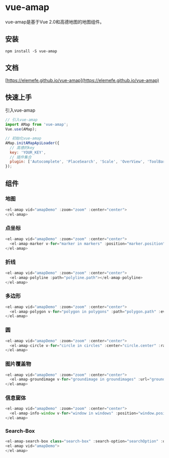 # vue-amap

vue-amap是基于Vue 2.0和高德地图的地图组件。

## 安装
```
npm install -S vue-amap
```

## 文档
[https://elemefe.github.io/vue-amap](https://elemefe.github.io/vue-amap)


## 快速上手

引入vue-amap

```javascript
// 引入vue-amap
import AMap from 'vue-amap';
Vue.use(AMap);

// 初始化vue-amap
AMap.initAMapApiLoader({
  // 高德的key
  key: 'YOUR_KEY',
  // 插件集合
  plugin: ['Autocomplete', 'PlaceSearch', 'Scale', 'OverView', 'ToolBar', 'MapType', 'PolyEditor', 'CircleEditor']
});
```

## 组件

### 地图

```javascript
<el-amap vid="amapDemo" :zoom="zoom" :center="center">
</el-amap>
```

### 点坐标

```javascript
<el-amap vid="amapDemo" :zoom="zoom" :center="center">
  <el-amap-marker v-for="marker in markers" :position="marker.position"></el-amap-marker>
</el-amap>
```

### 折线

```javascript
<el-amap vid="amapDemo" :zoom="zoom" :center="center">
  <el-amap-polyline :path="polyline.path"></el-amap-polyline>
</el-amap>
```

### 多边形

```javascript
<el-amap vid="amapDemo" :zoom="zoom" :center="center">
  <el-amap-polygon v-for="polygon in polygons" :path="polygon.path" :events="polygon.events"></el-amap-polygon>
</el-amap>
```

### 圆

```javascript
<el-amap vid="amapDemo" :zoom="zoom" :center="center">
  <el-amap-circle v-for="circle in circles" :center="circle.center" :radius="circle.radius"></el-amap-circle>
</el-amap>
```

### 图片覆盖物

```javascript
<el-amap vid="amapDemo" :zoom="zoom" :center="center">
  <el-amap-groundimage v-for="groundimage in groundimages" :url="groundimage.url"></el-amap-groundimage>
</el-amap>
```

### 信息窗体

```javascript
<el-amap vid="amapDemo" :zoom="zoom" :center="center">
  <el-amap-info-window v-for="window in windows" :position="window.position" :content="window.content" :open="window.open"></el-amap-info-window>
</el-amap>
```

### Search-Box

```javascript
<el-amap-search-box class="search-box" :search-option="searchOption" :on-search-result="onSearchResult"></el-amap-search-box>
<el-amap vid="amapDemo">
</el-amap>
```
